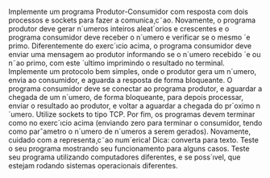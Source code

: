 Implemente um programa Produtor-Consumidor com resposta com dois processos e sockets para
fazer a comunica¸c˜ao. Novamente, o programa produtor deve gerar n´umeros inteiros aleat´orios
e crescentes e o programa consumidor deve receber o n´umero e verificar se o mesmo ´e primo.
Diferentemente do exerc´ıcio acima, o programa consumidor deve enviar uma mensagem ao
produtor informando se o n´umero recebido ´e ou n˜ao primo, com este ´ultimo imprimindo o resultado
no terminal. Implemente um protocolo bem simples, onde o produtor gera um n´umero,
envia ao consumidor, e aguarda a resposta de forma bloqueante. O programa consumidor deve
se conectar ao programa produtor, e aguardar a chegada de um n´umero, de forma bloqueante,
para depois processar, enviar o resultado ao produtor, e voltar a aguardar a chegada do
pr´oximo n´umero. Utilize sockets to tipo TCP. Por fim, os programas devem terminar como no
exerc´ıcio acima (enviando zero para terminar o consumidor, tendo como parˆametro o n´umero
de n´umeros a serem gerados). Novamente, cuidado com a representa¸c˜ao num´erica! Dica: converta
para texto. Teste o seu programa mostrando seu funcionamento para alguns casos. Teste
seu programa utilizando computadores diferentes, e se poss´ıvel, que estejam rodando sistemas
operacionais diferentes.
